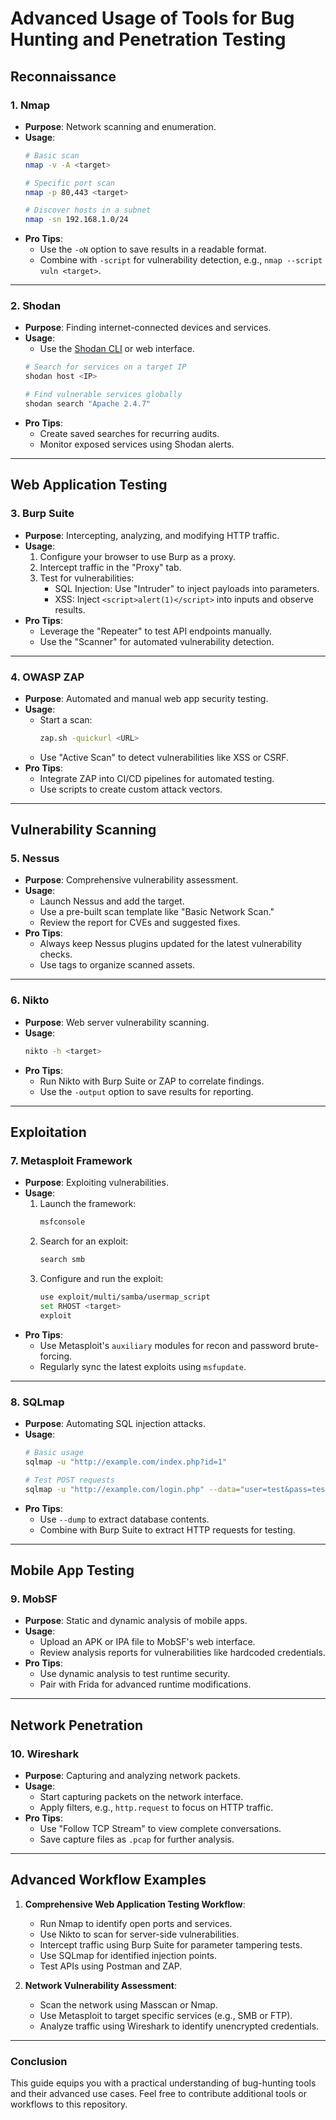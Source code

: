 
# Advanced Usage of Tools for Bug Hunting and Penetration Testing

## Reconnaissance
### 1. **Nmap**
- **Purpose**: Network scanning and enumeration.
- **Usage**:
  ```bash
  # Basic scan
  nmap -v -A <target>

  # Specific port scan
  nmap -p 80,443 <target>

  # Discover hosts in a subnet
  nmap -sn 192.168.1.0/24
  ```
- **Pro Tips**:
  - Use the `-oN` option to save results in a readable format.
  - Combine with `-script` for vulnerability detection, e.g., `nmap --script vuln <target>`.

---

### 2. **Shodan**
- **Purpose**: Finding internet-connected devices and services.
- **Usage**:
  - Use the [Shodan CLI](https://cli.shodan.io/) or web interface.
  ```bash
  # Search for services on a target IP
  shodan host <IP>

  # Find vulnerable services globally
  shodan search "Apache 2.4.7"
  ```
- **Pro Tips**:
  - Create saved searches for recurring audits.
  - Monitor exposed services using Shodan alerts.

---

## Web Application Testing
### 3. **Burp Suite**
- **Purpose**: Intercepting, analyzing, and modifying HTTP traffic.
- **Usage**:
  1. Configure your browser to use Burp as a proxy.
  2. Intercept traffic in the "Proxy" tab.
  3. Test for vulnerabilities:
     - SQL Injection: Use "Intruder" to inject payloads into parameters.
     - XSS: Inject `<script>alert(1)</script>` into inputs and observe results.
- **Pro Tips**:
  - Leverage the "Repeater" to test API endpoints manually.
  - Use the "Scanner" for automated vulnerability detection.

---

### 4. **OWASP ZAP**
- **Purpose**: Automated and manual web app security testing.
- **Usage**:
  - Start a scan:
    ```bash
    zap.sh -quickurl <URL>
    ```
  - Use "Active Scan" to detect vulnerabilities like XSS or CSRF.
- **Pro Tips**:
  - Integrate ZAP into CI/CD pipelines for automated testing.
  - Use scripts to create custom attack vectors.

---

## Vulnerability Scanning
### 5. **Nessus**
- **Purpose**: Comprehensive vulnerability assessment.
- **Usage**:
  - Launch Nessus and add the target.
  - Use a pre-built scan template like "Basic Network Scan."
  - Review the report for CVEs and suggested fixes.
- **Pro Tips**:
  - Always keep Nessus plugins updated for the latest vulnerability checks.
  - Use tags to organize scanned assets.

---

### 6. **Nikto**
- **Purpose**: Web server vulnerability scanning.
- **Usage**:
  ```bash
  nikto -h <target>
  ```
- **Pro Tips**:
  - Run Nikto with Burp Suite or ZAP to correlate findings.
  - Use the `-output` option to save results for reporting.

---

## Exploitation
### 7. **Metasploit Framework**
- **Purpose**: Exploiting vulnerabilities.
- **Usage**:
  1. Launch the framework:
     ```bash
     msfconsole
     ```
  2. Search for an exploit:
     ```bash
     search smb
     ```
  3. Configure and run the exploit:
     ```bash
     use exploit/multi/samba/usermap_script
     set RHOST <target>
     exploit
     ```
- **Pro Tips**:
  - Use Metasploit's `auxiliary` modules for recon and password brute-forcing.
  - Regularly sync the latest exploits using `msfupdate`.

---

### 8. **SQLmap**
- **Purpose**: Automating SQL injection attacks.
- **Usage**:
  ```bash
  # Basic usage
  sqlmap -u "http://example.com/index.php?id=1"

  # Test POST requests
  sqlmap -u "http://example.com/login.php" --data="user=test&pass=test"
  ```
- **Pro Tips**:
  - Use `--dump` to extract database contents.
  - Combine with Burp Suite to extract HTTP requests for testing.

---

## Mobile App Testing
### 9. **MobSF**
- **Purpose**: Static and dynamic analysis of mobile apps.
- **Usage**:
  - Upload an APK or IPA file to MobSF's web interface.
  - Review analysis reports for vulnerabilities like hardcoded credentials.
- **Pro Tips**:
  - Use dynamic analysis to test runtime security.
  - Pair with Frida for advanced runtime modifications.

---

## Network Penetration
### 10. **Wireshark**
- **Purpose**: Capturing and analyzing network packets.
- **Usage**:
  - Start capturing packets on the network interface.
  - Apply filters, e.g., `http.request` to focus on HTTP traffic.
- **Pro Tips**:
  - Use "Follow TCP Stream" to view complete conversations.
  - Save capture files as `.pcap` for further analysis.

---

## Advanced Workflow Examples
1. **Comprehensive Web Application Testing Workflow**:
   - Run Nmap to identify open ports and services.
   - Use Nikto to scan for server-side vulnerabilities.
   - Intercept traffic using Burp Suite for parameter tampering tests.
   - Use SQLmap for identified injection points.
   - Test APIs using Postman and ZAP.

2. **Network Vulnerability Assessment**:
   - Scan the network using Masscan or Nmap.
   - Use Metasploit to target specific services (e.g., SMB or FTP).
   - Analyze traffic using Wireshark to identify unencrypted credentials.

---

### Conclusion
This guide equips you with a practical understanding of bug-hunting tools and their advanced use cases. Feel free to contribute additional tools or workflows to this repository.
